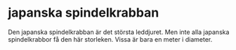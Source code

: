 # japanska spindelkrabban

Den japanska spindelkrabban är det största leddjuret. Men inte alla japanska
spindelkrabbor få den här storleken. Vissa är bara en meter i diameter.
